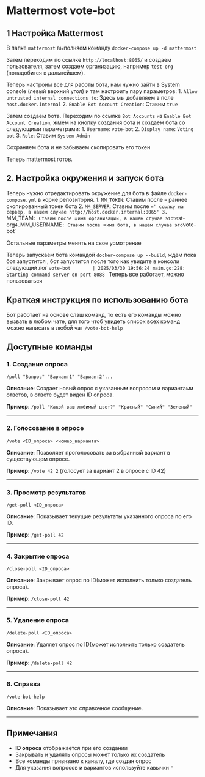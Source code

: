 # Mattermost vote-bot

## 1 Настройка Mattermost

В папке `mattermost` выполняем команду `docker-compose up -d mattermost`

Затем переходим по ссылке `http://localhost:8065/` и создаем пользователя, затем создаем организацию, например `test-org` (понадобится в дальнейшем).

Теперь настроим все для работы бота, нам нужно зайти в System console (левый верхний угол) и там настроить пару параметров:
	1.  `Allow untrusted internal connections to`: Здесь мы добавляем в поле `host.docker.internal`
	2.  `Enable Bot Account Creation`: Ставим `true`

Затем создаем бота. Переходим по ссылке `Bot Accounts` из `Enable Bot Account Creation`, жмем на кнопку создания бота и создаем бота со следующими параметрами:
	1. `Username`: `vote-bot`
	2. `Display name`: `Voting bot`
	3. `Role`: Ставим `System Admin`

Сохраняем бота и не забываем скопировать его токен

Теперь mattermost готов.

## 2. Настройка окружения и запуск бота

Теперь нужно отредактировать окружение для бота в файле `docker-compose.yml` в корне репозитория.
	1. `MM_TOKEN`: Ставим после `=` раннее скопированный токен бота
	2. `MM_SERVER`: Ставим после `=' ссылку на сервер, в нашем случае http://host.docker.internal:8065'
	3. `MM_TEAM`: Ставим после `=` имя организации, в нашем случае это `test-org`
	4. `MM_USERNAME`: Ставим после `=` имя бота, в нашем случае это `vote-bot`

Остальные параметры менять на свое усмотрение

Теперь запускаем бота командой `docker-compose up --build`, ждем пока бот запустится , бот запустится после того как увидите в консоли следующий лог `vote-bot        | 2025/03/30 19:56:24 main.go:228: Starting command server on port 8088
`
Теперь все работает, можно пользоваться

## Краткая инструкция по использованию бота

Бот работает на основе слэш команд, то есть его команды можно вызвать в любом чате, для того чтоб увидеть список всех команд можно написать в любой чат `/vote-bot-help`

## Доступные команды

### 1. Создание опроса
```/poll "Вопрос" "Вариант1" "Вариант2"...```

**Описание**: Создает новый опрос с указанным вопросом и вариантами ответов, в ответе будет виден ID опроса.

**Пример**: `/poll "Какой ваш любимый цвет?" "Красный" "Синий" "Зеленый"`

---

### 2. Голосование в опросе
```/vote <ID_опроса> <номер_варианта>```

**Описание**: Позволяет проголосовать за выбранный вариант в существующем опросе.

**Пример**: `/vote 42 2` (голосует за вариант 2 в опросе с ID 42)

---

### 3. Просмотр результатов
```/get-poll <ID_опроса>```

**Описание**: Показывает текущие результаты указанного опроса по его ID.

**Пример**: `/get-poll 42`


---

### 4. Закрытие опроса
```/close-poll <ID_опроса>```

**Описание**: Закрывает опрос по ID(может исполнить только создатель опроса).

**Пример**: `/close-poll 42`

---

### 5. Удаление опроса
```/delete-poll <ID_опроса>```

**Описание**: Удаляет опрос по ID(может исполнить только создатель опроса).

**Пример**: `/delete-poll 42`

---

### 6. Справка
```/vote-bot-help```

**Описание**: Показывает это справочное сообщение.

---

##  Примечания

- **ID опроса** отображается при его создании
- Закрывать и удалять опросы может только их создатель
- Все команды привязано к каналу, где создан опрос
- Для указания вопросов и вариантов используйте кавычки `"`

